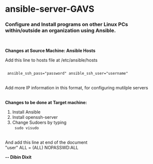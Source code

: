 # ansible-server-GAVS

<h3>Configure and Install programs on other Linux PCs within/outside an organization using Ansible. </h3></br>

<b>Changes at Source Machine: Ansible Hosts</b></br>

Add this line to hosts file at /etc/ansible/hosts

<code>
<IP> ansible_ssh_pass="password" ansible_ssh_user="username"
</code>

</br>Add more IP information in this format, for configuring mutilple servers

</br><b>Changes to be done at Target machine:</b></br>
1. Install Ansible</br>
2. Install openssh-server</br>
3. Change Sudoers by typing </br><code> sudo visudo </code>

</br>And add this line at end of the document
</br>"user" ALL = (ALL) NOPASSWD:ALL

<b> -- Dibin Dixit </b>
